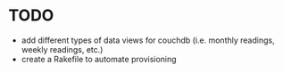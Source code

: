 # TODO
- add different types of data views for couchdb (i.e. monthly readings, weekly readings, etc.)
- create a Rakefile to automate provisioning

